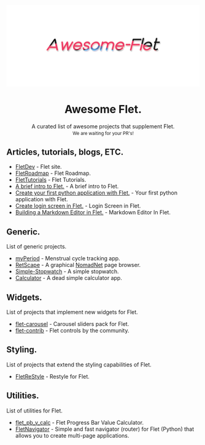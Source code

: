 <p align="center"><img src="banner_wide.png" width=800></p>

<h1 align="center">Awesome Flet.</h1>
<p align="center">A curated list of awesome projects that supplement Flet.<br><small>We are waiting for your PR's!</small></p>

<h2>Articles, tutorials, blogs, ETC.</h2>

- [FletDev](https://flet.dev) - Flet site.
- [FletRoadmap](https://flet.dev/roadmap/) - Flet Roadmap.
- [FletTutorials](https://flet.dev/docs/tutorials/) - Flet Tutorials.
- [A brief intro to Flet.](https://hackernoon.com/a-brief-intro-to-flet-building-flutter-apps-with-python) - A brief intro to Flet.
- [Create your first python application with Flet.](https://www.youtube.com/watch?v=-mZP91Y3naY) - Your first python application with Flet.
- [Create login screen in Flet.](https://www.youtube.com/watch?v=YWUM1Yx79mE) - Login Screen in Flet.
- [Building a Markdown Editor in Flet.](https://betterprogramming.pub/building-a-markdown-editor-previewer-with-flet-7d9b06d6dc4b) - Markdown Editor In Flet.

<h2>Generic.</h2>
<p>List of generic projects.</p>

- [myPeriod](https://codeberg.org/etux/myPeriod) - Menstrual cycle tracking app.
- [RetScape](https://codeberg.org/etux/RetScape) - A graphical [NomadNet](https://github.com/markqvist/NomadNet) page browser.
- [Simple-Stopwatch](https://github.com/taaaf11/Simple-Stopwatch) - A simple stopwatch.
- [Calculator](https://github.com/taaaf11/Calculator) - A dead simple calculator app.


<h2>Widgets.</h2>
<p>List of projects that implement new widgets for Flet.</p>

- [flet-carousel](https://github.com/naderidev/flet-carousel) - Carousel sliders pack for Flet.
- [flet-contrib](https://github.com/flet-dev/flet-contrib) - Flet controls by the community.

<h2>Styling.</h2>
<p>List of projects that extend the styling capabilities of Flet.</p>

- [FletReStyle](https://github.com/xzripper/flet_restyle) - Restyle for Flet.

<h2>Utilities.</h2>
<p>List of utilities for Flet.</p>

- [flet_pb_v_calc](https://github.com/xzripper/flet_pb_v_calc) - Flet Progress Bar Value Calculator.
- [FletNavigator](https://github.com/xzripper/flet_navigator) - Simple and fast navigator (router) for Flet (Python) that allows you to create multi-page applications.
